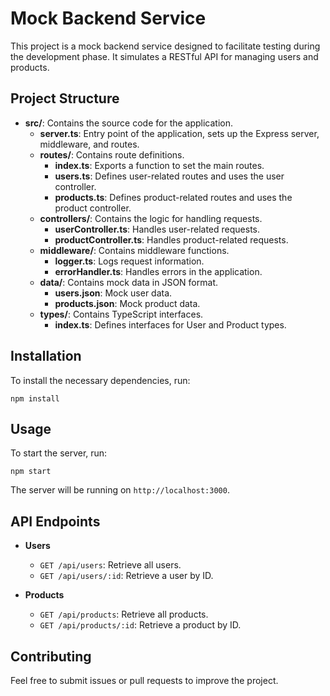 # Mock Backend Service

This project is a mock backend service designed to facilitate testing during the development phase. It simulates a RESTful API for managing users and products.

## Project Structure

- **src/**: Contains the source code for the application.
  - **server.ts**: Entry point of the application, sets up the Express server, middleware, and routes.
  - **routes/**: Contains route definitions.
    - **index.ts**: Exports a function to set the main routes.
    - **users.ts**: Defines user-related routes and uses the user controller.
    - **products.ts**: Defines product-related routes and uses the product controller.
  - **controllers/**: Contains the logic for handling requests.
    - **userController.ts**: Handles user-related requests.
    - **productController.ts**: Handles product-related requests.
  - **middleware/**: Contains middleware functions.
    - **logger.ts**: Logs request information.
    - **errorHandler.ts**: Handles errors in the application.
  - **data/**: Contains mock data in JSON format.
    - **users.json**: Mock user data.
    - **products.json**: Mock product data.
  - **types/**: Contains TypeScript interfaces.
    - **index.ts**: Defines interfaces for User and Product types.

## Installation

To install the necessary dependencies, run:

```
npm install
```

## Usage

To start the server, run:

```
npm start
```

The server will be running on `http://localhost:3000`.

## API Endpoints

- **Users**
  - `GET /api/users`: Retrieve all users.
  - `GET /api/users/:id`: Retrieve a user by ID.

- **Products**
  - `GET /api/products`: Retrieve all products.
  - `GET /api/products/:id`: Retrieve a product by ID.

## Contributing

Feel free to submit issues or pull requests to improve the project.